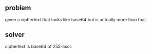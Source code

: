 ## problem
given a ciphertext that looks like base64 but is actually more than that.
## solver
ciphertext is base64 of 255-ascii

